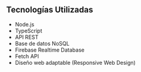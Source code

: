 ## Tecnologías Utilizadas
- Node.js
- TypeScript
- API REST
- Base de datos NoSQL
- Firebase Realtime Database
- Fetch API
- Diseño web adaptable (Responsive Web Design)
